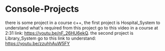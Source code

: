# Console-Projects
there is some project in a course c++, the first project is Hospital_System to understand what's required from this project go to this video in a course at 2:31  link: https://youtu.be/nF_26HU6ekQ. the second project is Library_System go to this link to understand: https://youtu.be/zzuhhAuW5FY
